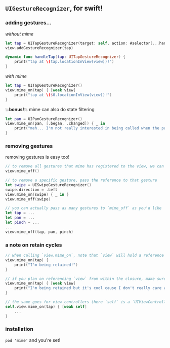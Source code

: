 ## `UIGestureRecognizer`, for swift!

### adding gestures...
*without mime*
```swift
let tap = UITapGestureRecognizer(target: self, action: #selector(...handleTap(_:))
view.addGestureRecognizer(tap)

dynamic func handleTap(tap: UITapGestureRecognizer) {
    print("tap at \(tap.locationInView(view))!")
}
```
*with mime*
```swift
let tap = UITapGestureRecognizer()
view.mime_on(tap) { [weak view]
    print("tap at \($0.locationInView(view))!")
}
```
💥**bonus!**💥 mime can also do state filtering
```swift
let pan = UIPanGestureRecognizer()
view.mime_on(pan, [.began, .changed]) { _ in
    print("meh... I'm not really interested in being called when the pan ends")
}
```

### removing gestures
removing gestures is easy too!
```swift
// to remove all gestures that mime has registered to the view, we can do
view.mime_off()

// to remove a specific gesture, pass the reference to that gesture
let swipe = UISwipeGestureRecognizer()
swipe.direction = .Left
view.mime_on(swipe) { _ in }
view.mime_off(swipe)

// you can actually pass as many gestures to `mime_off` as you'd like
let tap = ...
let pan = ...
let pinch = ...
...
view.mime_off(tap, pan, pinch)
```

### a note on retain cycles
```swift
// when calling `view.mime_on`, note that `view` will hold a reference to the closure
view.mime_on(tap) {
    print("I'm being retained!")
}

// if you plan on referencing `view` from within the closure, make sure to do so weakly
view.mime_on(tap) { [weak view]
    print("I'm being retained but it's cool cause I don't really care about \(view)")
}

// the same goes for view controllers (here `self` is a `UIViewController`)
self.view.mime_on(tap) { [weak self]
    ...
}
```

### installation
`pod 'mime'` and you're set!
